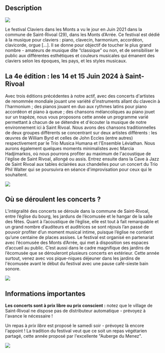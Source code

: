 ## Description

![](/img/2021/succès.jpeg)

Le festival Claviers dans les Monts a vu le jour en Juin 2021 dans la commune de Saint-Rivoal (29), dans les Monts d’Arrée. Ce festival est dédié à la musique pour claviers : piano, clavecin, harmonium, accordéon, clavicorde, orgue \[...]. Il se donne pour objectif de toucher le plus grand nombre - amateurs de musique dite “classique” ou non, et de sensibiliser le public aux différentes esthétiques et couleurs musicales qui émanent des claviers selon les époques, les pays, et les styles musicaux. 

## La 4e édition : les 14 et 15 Juin 2024 à Saint-Rivoal

Avec trois éditions précédentes à notre actif, avec des concerts d'artistes de renommée mondiale jouant une variété d'instruments allant du clavecin à l'harmonium ; des pianos jouant en duo aux rythmes latins pour piano accordéon et piano à queue ; des chansons mélancoliques au piano jouet sur un trapèze, nous vous proposons cette année un programme varié permettant à chacun de se détendre et d'écouter la musique de notre environnement ici à Saint Rivoal. Nous avons des chansons traditionnelles de deux groupes différents se concentrant sur deux artistes différents : les œuvres de William Byrd et celles de John Eccles (entre autres) respectivement par le Trio Musica Humana et l'Ensemble Léviathan. Nous aurons également quelques moments minimalistes avec Marcia Hadjimarkos, où nous pourrons profiter au maximum de l'acoustique de l'église de Saint Rivoal, allongé ou assis. Entrez ensuite dans la Cave à Jazz de Saint Rivoal aux tables éclairées aux chandelles pour un concert du Trio Phil Walter qui se poursuivra en séance d'improvisation pour ceux qui le souhaitent.

![](/img/2023/coumabbas-live.png)

## Où se déroulent les concerts ?

L’intégralité des concerts se déroule dans la commune de Saint-Rivoal, entre l’église du bourg, les jarduns de l’écomusée et le hangar de la salle des fêtes. Quant à l’acoustique de l’église, elle est tout à fait remarquable et un grand nombre d’auditeurs et auditrices se sont réjouis l’an passé de pouvoir profiter d’un moment musical intime, puisque l’église ne contient qu’une centaine de places assises. Le festival est organisé en partenariat avec l’écomusée des Monts d’Arrée, qui met à disposition ses espaces d’accueil au public. C’est aussi dans le cadre magnifique des jardins de l’écomusée que se dérouleront plusieurs concerts en extérieur. Cette année surtout, venez avec vos pique-niques déjeuner dans les jardins de l'écomusée avant le début du festival avec une pause café-sieste bain sonore.

![](/img/2023/gm-7375-légère-2.jpg)

## **Informations importantes**

**Les concerts sont à prix libre ou prix conscient :** notez que le village de Saint-Rivoal ne dispose pas de distributeur automatique - prévoyez à l'avance le nécessaire !

Un repas à *prix libre* est proposé le samedi soir - prévoyez là encore l'appoint ! La tradition du festival veut que ce soit un repas végétarien partagé, cette année proposé par l'excellente "Auberge du Menez".

![](/img/2023/suspension.jpg)
